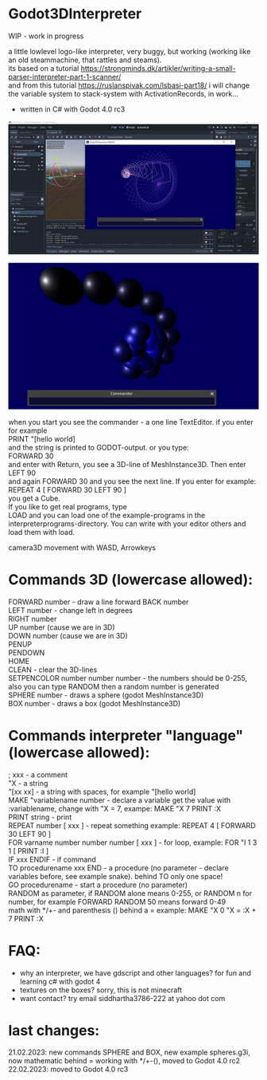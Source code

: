 # Godot3DInterpreter

WIP - work in progress

a little lowlevel logo-like interpreter, very buggy, but working (working like an old steammachine, that rattles and steams).   
its based on a tutorial https://strongminds.dk/artikler/writing-a-small-parser-interpreter-part-1-scanner/   
and from this tutorial https://ruslanspivak.com/lsbasi-part18/ i will change the variable system to stack-system with ActivationRecords, in work...

- written in C# with Godot 4.0 rc3   


![Pic1](Godot3DInterpreter/firstpic.JPG)

   

![Pic2](Godot3DInterpreter/spheres.JPG)

    
when you start you see the commander - a one line TextEditor. if you enter for example   
PRINT "[hello world]    
and the string is printed to GODOT-output. or you type:    
FORWARD 30    
and enter with Return, you see a 3D-line of MeshInstance3D. Then enter   
LEFT 90   
and again FORWARD 30 and you see the next line. If you enter for example:   
REPEAT 4 [ FORWARD 30 LEFT 90 ]   
you get a Cube.   
If you like to get real programs, type   
LOAD and you can load one of the example-programs in the interpreterprograms-directory. You can write with your editor others and load them with load.   
    
camera3D movement with WASD, Arrowkeys    
    
   
# Commands 3D (lowercase allowed):   
FORWARD number - draw a line forward
BACK number   
LEFT number - change left in degrees   
RIGHT number   
UP number (cause we are in 3D)   
DOWN number (cause we are in 3D)   
PENUP    
PENDOWN   
HOME   
CLEAN - clear the 3D-lines   
SETPENCOLOR number number number - the numbers should be 0-255, also you can type RANDOM then a random number is generated    
SPHERE number - draws a sphere (godot MeshInstance3D)   
BOX number - draws a box (godot MeshInstance3D)

   
# Commands interpreter "language" (lowercase allowed):   
; xxx - a comment   
"X - a string   
"[xx xx] - a string with spaces, for example "[hello world]   
MAKE "variablename number - declare a variable get the value with :variablename, change with "X = 7, exampe: MAKE "X 7    PRINT :X   
PRINT string - print   
REPEAT number [ xxx ] - repeat something example: REPEAT 4 [ FORWARD 30 LEFT 90 ]   
FOR varname number number number [ xxx ] - for loop, example: FOR "I 1 3 1 [ PRINT :I ]   
IF xxx ENDIF - if command   
TO procedurename xxx END - a procedure (no parameter - declare variables before, see example snake). behind TO only one space!    
GO procedurename - start a procedure (no parameter)    
RANDOM as parameter, if RANDOM alone means 0-255, or RANDOM n for number, for example FORWARD RANDOM 50 means forward 0-49   
math with */+- and parenthesis () behind a = example: MAKE "X 0  "X = :X + 7  PRINT :X   
      
         
         
# FAQ:   
- why an interpreter, we have gdscript and other languages? for fun and learning c# with godot 4     
- textures on the boxes?
  sorry, this is not minecraft
- want contact? try email siddhartha3786-222 at yahoo dot com    
  
    
# last changes:
  21.02.2023: new commands SPHERE and BOX, new example spheres.g3i, now mathematic behind = working with */+-(), moved to Godot 4.0 rc2
  22.02.2023: moved to Godot 4.0 rc3    
  
